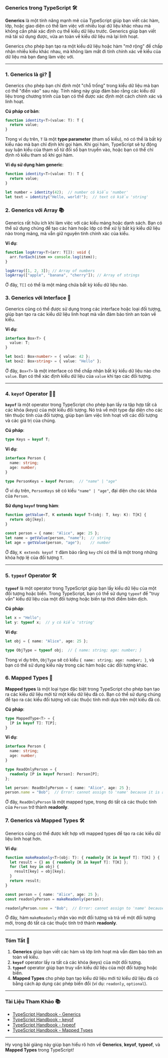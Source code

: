### **Generics trong TypeScript** 🛠️

**Generics** là một tính năng mạnh mẽ của TypeScript giúp bạn viết các hàm, lớp, hoặc giao diện có thể làm việc với nhiều loại dữ liệu khác nhau mà không cần phải xác định cụ thể kiểu dữ liệu trước. Generics giúp bạn viết mã tái sử dụng được, vừa an toàn về kiểu dữ liệu mà lại linh hoạt.

Generics cho phép bạn tạo ra một kiểu dữ liệu hoặc hàm "mở rộng" để chấp nhận nhiều kiểu khác nhau, mà không làm mất đi tính chính xác về kiểu của dữ liệu mà bạn đang làm việc với.

---

### **1. Generics là gì? 🤔**

Generics cho phép bạn chỉ định một "chỗ trống" trong kiểu dữ liệu mà bạn có thể "điền vào" sau này. Tính năng này giúp đảm bảo rằng các kiểu dữ liệu trong chương trình của bạn có thể được xác định một cách chính xác và linh hoạt.

**Cú pháp cơ bản**:

```typescript
function identity<T>(value: T): T {
  return value;
}
```

Trong ví dụ trên, `T` là một **type parameter** (tham số kiểu), nó có thể là bất kỳ kiểu nào mà bạn chỉ định khi gọi hàm. Khi gọi hàm, TypeScript sẽ tự động suy luận kiểu của tham số từ đối số bạn truyền vào, hoặc bạn có thể chỉ định rõ kiểu tham số khi gọi hàm.

**Ví dụ sử dụng hàm generic**:

```typescript
function identity<T>(value: T): T {
  return value;
}

let number = identity(42);  // number có kiểu 'number'
let text = identity("Hello, world!");  // text có kiểu 'string'
```

### **2. Generics với Array 📚**

Generics rất hữu ích khi làm việc với các kiểu mảng hoặc danh sách. Bạn có thể sử dụng chúng để tạo các hàm hoặc lớp có thể xử lý bất kỳ kiểu dữ liệu nào trong mảng, mà vẫn giữ nguyên tính chính xác của kiểu.

**Ví dụ**:

```typescript
function logArray<T>(arr: T[]): void {
  arr.forEach(item => console.log(item));
}

logArray([1, 2, 3]); // Array of numbers
logArray(["apple", "banana", "cherry"]); // Array of strings
```

Ở đây, `T[]` có thể là một mảng chứa bất kỳ kiểu dữ liệu nào.

### **3. Generics với Interface 🔗**

Generics cũng có thể được sử dụng trong các interface hoặc loại đối tượng, giúp bạn tạo ra các kiểu dữ liệu linh hoạt mà vẫn đảm bảo tính an toàn về kiểu.

**Ví dụ**:

```typescript
interface Box<T> {
  value: T;
}

let box1: Box<number> = { value: 42 };
let box2: Box<string> = { value: "Hello" };
```

Ở đây, `Box<T>` là một interface có thể chấp nhận bất kỳ kiểu dữ liệu nào cho `value`. Bạn có thể xác định kiểu dữ liệu của `value` khi tạo các đối tượng.

---

### **4. `keyof` Operator 🧑‍💻**

**`keyof`** là một operator trong TypeScript cho phép bạn lấy ra tập hợp tất cả các khóa (keys) của một kiểu đối tượng. Nó trả về một type đại diện cho các tên thuộc tính của đối tượng, giúp bạn làm việc linh hoạt với các đối tượng và các giá trị của chúng.

**Cú pháp**:

```typescript
type Keys = keyof T;
```

**Ví dụ**:

```typescript
interface Person {
  name: string;
  age: number;
}

type PersonKeys = keyof Person;  // "name" | "age"
```

Ở ví dụ trên, `PersonKeys` sẽ có kiểu `"name" | "age"`, đại diện cho các khóa của `Person`.

**Sử dụng `keyof` trong hàm**:

```typescript
function getValue<T, K extends keyof T>(obj: T, key: K): T[K] {
  return obj[key];
}

const person = { name: "Alice", age: 25 };
let name = getValue(person, "name");  // string
let age = getValue(person, "age");    // number
```

Ở đây, `K extends keyof T` đảm bảo rằng `key` chỉ có thể là một trong những khóa hợp lệ của đối tượng `T`.

---

### **5. `typeof` Operator 🛠️**

**`typeof`** là một operator trong TypeScript giúp bạn lấy kiểu dữ liệu của một đối tượng hoặc biến. Trong TypeScript, bạn có thể sử dụng `typeof` để "truy vấn" kiểu dữ liệu của một đối tượng hoặc biến tại thời điểm biên dịch.

**Cú pháp**:

```typescript
let x = "Hello";
let y: typeof x;  // y có kiểu 'string'
```

**Ví dụ**:

```typescript
let obj = { name: "Alice", age: 25 };

type ObjType = typeof obj;  // { name: string; age: number; }
```

Trong ví dụ trên, `ObjType` sẽ có kiểu `{ name: string; age: number; }`, và bạn có thể sử dụng kiểu này trong các hàm hoặc các đối tượng khác.

### **6. Mapped Types 🔁**

**Mapped types** là một loại type đặc biệt trong TypeScript cho phép bạn tạo ra các kiểu dữ liệu mới từ một kiểu dữ liệu đã có. Bạn có thể sử dụng chúng để tạo ra các kiểu đối tượng với các thuộc tính mới dựa trên một kiểu đã có.

**Cú pháp**:

```typescript
type MappedType<T> = {
  [P in keyof T]: T[P];
}
```

**Ví dụ**:

```typescript
interface Person {
  name: string;
  age: number;
}

type ReadOnlyPerson = {
  readonly [P in keyof Person]: Person[P];
};

let person: ReadOnlyPerson = { name: "Alice", age: 25 };
person.name = "Bob";  // Error: cannot assign to 'name' because it is a read-only property
```

Ở đây, `ReadOnlyPerson` là một mapped type, trong đó tất cả các thuộc tính của `Person` trở thành **readonly**.

### **7. Generics và Mapped Types 🛠️**

Generics cũng có thể được kết hợp với mapped types để tạo ra các kiểu dữ liệu linh hoạt hơn.

**Ví dụ**:

```typescript
function makeReadonly<T>(obj: T): { readonly [K in keyof T]: T[K] } {
  let result = {} as { readonly [K in keyof T]: T[K] };
  for (let key in obj) {
    result[key] = obj[key];
  }
  return result;
}

const person = { name: "Alice", age: 25 };
const readonlyPerson = makeReadonly(person);

readonlyPerson.name = "Bob";  // Error: cannot assign to 'name' because it is a read-only property
```

Ở đây, hàm `makeReadonly` nhận vào một đối tượng và trả về một đối tượng mới, trong đó tất cả các thuộc tính trở thành **readonly**.

---

### **Tóm Tắt 📝**

1. **Generics** giúp bạn viết các hàm và lớp linh hoạt mà vẫn đảm bảo tính an toàn về kiểu.
2. **`keyof`** operator lấy ra tất cả các khóa (keys) của một đối tượng.
3. **`typeof`** operator giúp bạn truy vấn kiểu dữ liệu của một đối tượng hoặc biến.
4. **Mapped Types** cho phép bạn tạo kiểu dữ liệu mới từ kiểu dữ liệu đã có bằng cách áp dụng các phép biến đổi (ví dụ: `readonly`, `optional`).

---

### **Tài Liệu Tham Khảo 📚**

- [TypeScript Handbook - Generics](https://www.typescriptlang.org/docs/handbook/generics.html)
- [TypeScript Handbook - keyof](https://www.typescriptlang.org/docs/handbook/2/keyof-types.html)
- [TypeScript Handbook - typeof](https://www.typescriptlang.org/docs/handbook/2/typeof-types.html)
- [TypeScript Handbook - Mapped Types](https://www.typescriptlang.org/docs/handbook/2/mapped-types.html)

---

Hy vọng bài giảng này giúp bạn hiểu rõ hơn về **Generics**, **keyof**, **typeof**, và **Mapped Types** trong TypeScript!